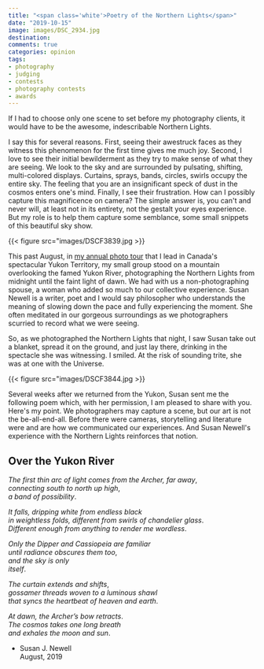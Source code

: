 ```yaml
---
title: "<span class='white'>Poetry of the Northern Lights</span>"
date: "2019-10-15"
image: images/DSC_2934.jpg
destination:
comments: true
categories: opinion
tags:
- photography
- judging
- contests
- photography contests
- awards
---
```


If I had to choose only one scene to set before my photography clients, it would have to be the awesome, indescribable Northern Lights. 

I say this for several reasons. First, seeing their awestruck faces as they witness this phenomenon for the first time gives me much joy. Second, I love to see their initial bewilderment as they try to make sense of what they are seeing. We look to the sky and are surrounded by pulsating, shifting, multi-colored displays. Curtains, sprays, bands, circles, swirls occupy the entire sky. The feeling that you are an insignificant speck of dust in the cosmos enters one's mind. Finally, I see their frustration. How can I possibly capture this magnificence on camera? The simple answer is, you can't and never will, at least not in its entirety, not the gestalt your eyes experience. But my role is to help them capture some semblance, some small snippets of this beautiful sky show. 

{{< figure src="images/DSCF3839.jpg >}}

This past August, in [my annual photo tour](https://lesterpickerphoto.com/products/yukon-adventure-tour/) that I lead in Canada's spectacular Yukon Territory, my small group stood on a mountain overlooking the famed Yukon River, photographing the Northern Lights from midnight until the faint light of dawn. We had with us a non-photographing spouse, a woman who added so much to our collective experience. Susan Newell is a writer, poet and I would say philosopher who understands the meaning of slowing down the pace and fully experiencing the moment. She often meditated in our gorgeous surroundings as we photographers scurried to record what we were seeing. 

So, as we photographed the Northern Lights that night, I saw Susan take out a blanket, spread it on the ground, and just lay there, drinking in the spectacle she was witnessing. I smiled. At the risk of sounding trite, she was at one with the Universe. 

{{< figure src="images/DSCF3844.jpg >}}

Several weeks after we returned from the Yukon, Susan sent me the following poem which, with her permission, I am pleased to share with you. Here's my point. We photographers may capture a scene, but our art is not the be-all-end-all. Before there were cameras, storytelling and literature were and are how we communicated our experiences. And Susan Newell's experience with the Northern Lights reinforces that notion. 


## Over the Yukon River

*The first thin arc of light comes from the Archer, far away*,<br>
*connecting south to north up high*,<br> 
*a band of possibility*. 

*It falls, dripping white from endless black*<br>
*in weightless folds, different from swirls of chandelier glass*.<br> 
*Different enough from anything to render me wordless*. 

*Only the Dipper and Cassiopeia are familiar*<br>
*until radiance obscures them too*,<br> 
*and the sky is only*<br> 
*itself*. 

*The curtain extends and shifts*,<br> 
*gossamer threads woven to a luminous shawl*<br>
*that syncs the heartbeat of heaven and earth*.<br>

*At dawn, the Archer’s bow retracts*.<br>
*The cosmos takes one long breath*<br> 
*and exhales the moon and sun*.

- Susan J. Newell<br>
August, 2019